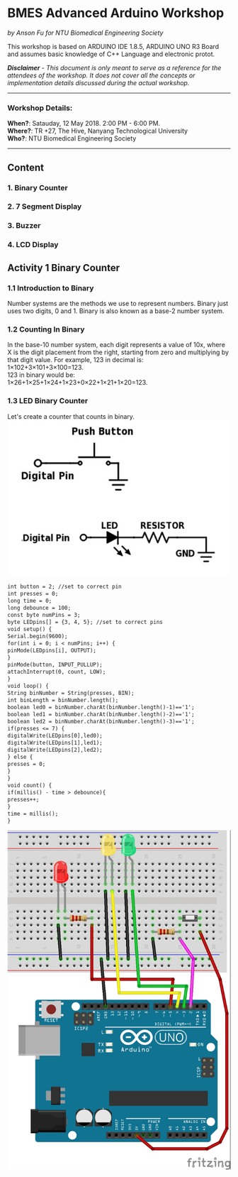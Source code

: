 # BMES Advanced Arduino Workshop

*by Anson Fu for NTU Biomedical Engineering Society*

This workshop is based on ARDUINO IDE 1.8.5, ARDUINO UNO R3 Board and assumes basic knowledge of C++ Language and electronic protot.

***Disclaimer*** *-* *This document is only meant to serve as a reference for the attendees of the workshop. It does not cover all the concepts or implementation details discussed during the actual workshop.*

<hr>

### Workshop Details:

**When?**: Satauday, 12 May 2018. 2:00 PM - 6:00 PM.</br>
**Where?**: TR +27, The Hive, Nanyang Technological University</br>
**Who?**: NTU Biomedical Engineering Society

<hr>

## Content
### 1. Binary Counter
### 2. 7 Segment Display
### 3. Buzzer
### 4. LCD Display

## Activity 1 Binary Counter

### 1.1 Introduction to Binary
Number systems are the methods we use to represent numbers. Binary just uses two digits, 0
and 1. Binary is also known as a base-2 number system.
### 1.2 Counting In Binary
In the base-10 number system, each digit represents a value of 10x, where X is the digit
placement from the right, starting from zero and multiplying by that digit value. For example,
123 in decimal is: </br>
1×102+3×101+3×100=123. </br>
123 in binary would be: </br>
1×26+1×25+1×24+1×23+0×22+1×21+1×20=123. </br>

### 1.3 LED Binary Counter
Let's create a counter that counts in binary.
![binary1](image/binary.JPG)

```C+
int button = 2; //set to correct pin
int presses = 0;
long time = 0;
long debounce = 100;
const byte numPins = 3;
byte LEDpins[] = {3, 4, 5}; //set to correct pins
void setup() {
Serial.begin(9600);
for(int i = 0; i < numPins; i++) {
pinMode(LEDpins[i], OUTPUT);
}
pinMode(button, INPUT_PULLUP);
attachInterrupt(0, count, LOW);
}
void loop() {
String binNumber = String(presses, BIN);
int binLength = binNumber.length();
boolean led0 = binNumber.charAt(binNumber.length()-1)=='1';
boolean led1 = binNumber.charAt(binNumber.length()-2)=='1';
boolean led2 = binNumber.charAt(binNumber.length()-3)=='1';
if(presses <= 7) {
digitalWrite(LEDpins[0],led0);
digitalWrite(LEDpins[1],led1);
digitalWrite(LEDpins[2],led2);
} else {
presses = 0;
}
}
void count() {
if(millis() - time > debounce){
presses++;
}
time = millis();
}
```
![binary](image/LEDBinaryCounter.jpg)
